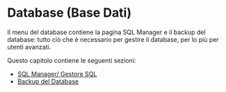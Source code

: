 # Database \(Base Dati\)

Il menu del database contiene la pagina SQL Manager e il backup del database: tutto ciò che è necessario per gestire il database, per lo più per utenti avanzati.

Questo capitolo contiene le seguenti sezioni: 

* [SQL Manager/ Gestore SQL](gestore-sql.md)
* [Backup del Database](backup-del-database.md)

